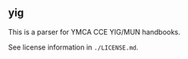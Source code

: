 yig
---

This is a parser for YMCA CCE YIG/MUN handbooks.

See license information in `./LICENSE.md`.
